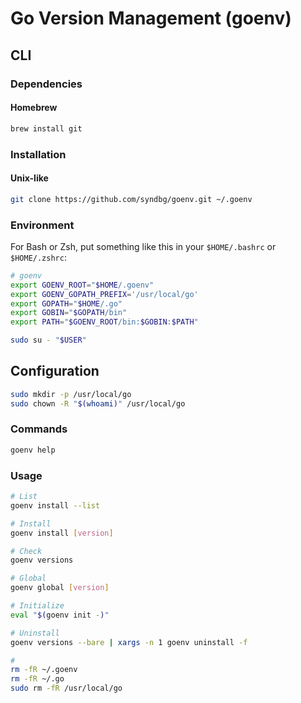 # Go Version Management (goenv)

## CLI

### Dependencies

#### Homebrew

```sh
brew install git
```

### Installation

#### Unix-like

```sh
git clone https://github.com/syndbg/goenv.git ~/.goenv
```

### Environment

For Bash or Zsh, put something like this in your `$HOME/.bashrc` or `$HOME/.zshrc`:

```sh
# goenv
export GOENV_ROOT="$HOME/.goenv"
export GOENV_GOPATH_PREFIX='/usr/local/go'
export GOPATH="$HOME/.go"
export GOBIN="$GOPATH/bin"
export PATH="$GOENV_ROOT/bin:$GOBIN:$PATH"
```

```sh
sudo su - "$USER"
```

## Configuration

```sh
sudo mkdir -p /usr/local/go
sudo chown -R "$(whoami)" /usr/local/go
```

### Commands

```sh
goenv help
```

### Usage

```sh
# List
goenv install --list

# Install
goenv install [version]

# Check
goenv versions

# Global
goenv global [version]

# Initialize
eval "$(goenv init -)"

# Uninstall
goenv versions --bare | xargs -n 1 goenv uninstall -f

#
rm -fR ~/.goenv
rm -fR ~/.go
sudo rm -fR /usr/local/go
```
